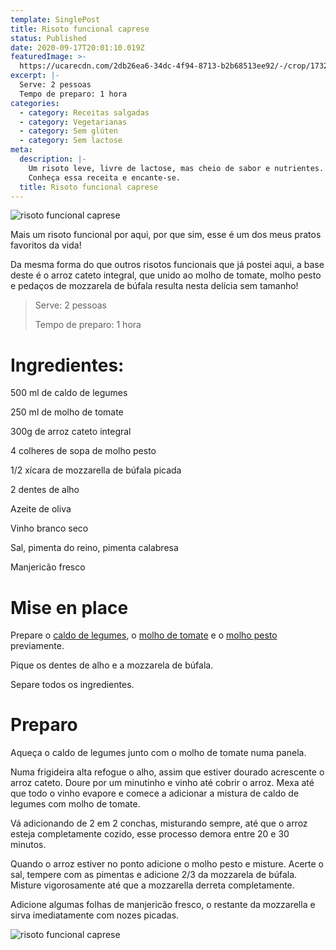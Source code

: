 ```yaml
---
template: SinglePost
title: Risoto funcional caprese
status: Published
date: 2020-09-17T20:01:10.019Z
featuredImage: >-
  https://ucarecdn.com/2db26ea6-34dc-4f94-8713-b2b68513ee92/-/crop/1732x1212/0,765/-/preview/
excerpt: |-
  Serve: 2 pessoas
  Tempo de preparo: 1 hora
categories:
  - category: Receitas salgadas
  - category: Vegetarianas
  - category: Sem glúten
  - category: Sem lactose
meta:
  description: |-
    Um risoto leve, livre de lactose, mas cheio de sabor e nutrientes.
    Conheça essa receita e encante-se.
  title: Risoto funcional caprese
---
```

![risoto funcional caprese](https://ucarecdn.com/b4ef7e4b-824d-40ca-91e2-a9eda0e48ff6/-/crop/1732x1043/0,758/-/preview/)

Mais um risoto funcional por aqui, por que sim, esse é um dos meus pratos favoritos da vida!

Da mesma forma do que outros risotos funcionais que já postei aqui, a base deste é o arroz cateto integral, que unido ao molho de tomate, molho pesto e pedaços de mozzarela de búfala resulta nesta delícia sem tamanho!

> Serve: 2 pessoas
>
> Tempo de preparo: 1 hora

# Ingredientes:

500 ml de caldo de legumes

250 ml de molho de tomate

300g de arroz cateto integral

4 colheres de sopa de molho pesto

1/2 xícara de mozzarella de búfala picada

2 dentes de alho

Azeite de oliva

Vinho branco seco

Sal, pimenta do reino, pimenta calabresa

Manjericão fresco



# Mise en place

Prepare o [caldo de legumes](https://paolafabeni.com/posts/caldo-de-legumes/), o [molho de tomate](https://paolafabeni.com/posts/molho-de-tomate/) e o [molho pesto](https://paolafabeni.com/posts/molho-pesto/) previamente.



Pique os dentes de alho e a mozzarela de búfala.

Separe todos os ingredientes.



# Preparo

Aqueça o caldo de legumes junto com o molho de tomate numa panela.

Numa frigideira alta refogue o alho, assim que estiver dourado acrescente o arroz cateto. Doure por um minutinho e vinho até cobrir o arroz. Mexa até que todo o vinho evapore e comece a adicionar a mistura de caldo de legumes com molho de tomate.

Vá adicionando de 2 em 2 conchas, misturando sempre, até que o arroz esteja completamente cozido, esse processo demora entre 20 e 30 minutos. 

Quando o arroz estiver no ponto adicione o molho pesto e misture. Acerte o sal, tempere com as pimentas e adicione 2/3 da mozzarela de búfala. Misture vigorosamente até que a mozzarella derreta completamente.

Adicione algumas folhas de manjericão fresco, o restante da mozzarella e sirva imediatamente com nozes picadas.

![risoto funcional caprese](https://ucarecdn.com/d011a066-350d-44ed-b157-8b6589dc078b/-/crop/1732x1205/0,799/-/preview/)
